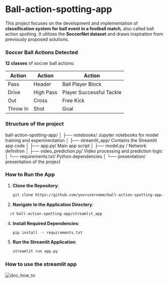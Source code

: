 # Ball-action-spotting-app
This project focuses on the development and implementation of **classification system for ball event in a football match**, also called ball action spotting.
It utilizes the **SoccerNet dataset** and draws inspiration from previously proposed solutions.

### Soccer Ball Actions Detected
**12 classes** of soccer ball actions:

| **Action**                | **Action**                  | **Action**                 |
|---------------------------|-----------------------------|----------------------------|
| Pass                       | Header                      | Ball Player Block           |
| Drive                      | High Pass                   | Player Successful Tackle    |
| Out                        | Cross                       | Free Kick                   |
| Throw In                   | Shot                        | Goal                        |


### Structure of the project

ball-action-spotting-app/
│
├── notebooks/          Jupyter notebooks for model training and experimentation
│
├── streamlit_app/      Contains the Streamlit app code
│   ├── app.py/         Main app script
│   ├── model.py /      Network definition 
│   ├── video_prediction.py/  Video processing and prediction logic
│   └── requirements.txt/    Python dependencies
│
└── presentation/       presentation of the project

### How to Run the App

1. **Clone the Repository**:
   ```bash
   git clone https://github.com/yourusername/ball-action-spotting-app.git
   ```
2. **Navigate to the Application Directory**:
```bash
  cd ball-action-spotting-app/streamlit_app
```
4. **Install Required Dependencies**:
   ```bash
   pip install -r requirements.txt
   ```
   
6. **Run the Streamlit Application**:
    ```bash
   streamlit run app.py
    ```

### How to use the streamlit app
![doc_how_to](https://github.com/user-attachments/assets/fe6c031a-32d8-4101-b7c9-e1f31bce43cb)

